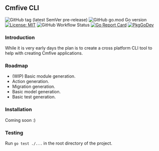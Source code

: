 ## Cmfive CLI

![GitHub tag (latest SemVer pre-release)](https://img.shields.io/github/v/tag/strongishllama/cmfive-cli?include_prereleases)
![GitHub go.mod Go version](https://img.shields.io/github/go-mod/go-version/strongishllama/cmfive-cli)
[![License: MIT](https://img.shields.io/badge/License-MIT-yellow.svg)](https://raw.githubusercontent.com/strongishllama/cmfive-cli/main/LICENSE)
![GitHub Workflow Status](https://img.shields.io/github/workflow/status/strongishllama/cmfive-cli/CI)
[![Go Report Card](https://goreportcard.com/badge/github.com/strongishllama/cmfive-cli)](https://goreportcard.com/report/github.com/strongishllama/cmfive-cli)
[![PkgGoDev](https://pkg.go.dev/badge/github.com/strongishllama/cmfive-cli)](https://pkg.go.dev/github.com/strongishllama/cmfive-cli)

### Introduction
While it is very early days the plan is to create a cross platform CLI tool to help with creating Cmfive applications.

### Roadmap
* (WIP) Basic module generation.
* Action generation.
* Migration generation.
* Basic model generation.
* Basic test generation.

### Installation
Coming soon :)

### Testing
Run ```go test ./...``` in the root directory of the project.